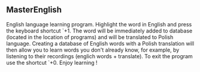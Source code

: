 ## MasterEnglish

English language learning program. Highlight the word in English and press the keyboard shortcut \`+1. The word will be immediately added to database (located in the location of programs) and will be translated to Polish language. Creating a database of English words with a Polish translation will then allow you to learn words you don't already know, for example, by listening to their recordings (englich words + translate). To exit the program use the shortcut \`+0. Enjoy learning !


